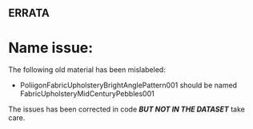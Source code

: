 ## ERRATA

# Name issue:
The following old material has been mislabeled:
 - PoliigonFabricUpholsteryBrightAnglePattern001 should be named FabricUpholsteryMidCenturyPebbles001

The issues has been corrected in code ***BUT NOT IN THE DATASET*** take care.
